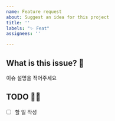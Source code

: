 ```yaml
---
name: Feature request
about: Suggest an idea for this project
title: ''
labels: "✨ Feat"
assignees: ''

---
```


<!--- 
❗️ check List 
- 리뷰어 추가했나요?
- 허가자 추가했나요?
- 라벨 추가했나요?

❗️ 이슈 제목은 아래의 형식을 맞춰주세요 
- feat: 기능 추가
- fix: 에러 수정, 버그 수정
- chore: gradle 세팅, 위의 것 이외에 거의 모든 것
- docs: README, 문서
- refactor: 코드 리펙토링 (기능 변경 없이 코드만 수정할 때)
- modify: 코드 수정 (기능의 변화가 있을 때)
- deploy 배포 관련
-->

## What is this issue? 🚀
이슈 설명을 적어주세요

## TODO 🏃‍♀️
- [ ] 할 일 작성